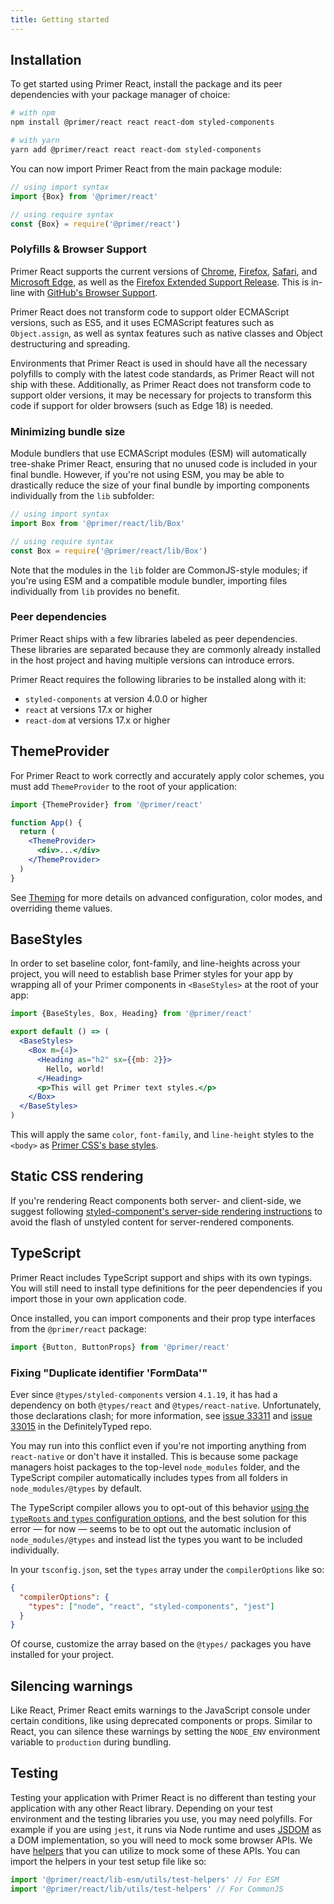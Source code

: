```yaml
---
title: Getting started
---
```


## Installation

To get started using Primer React, install the package and its peer dependencies with your package manager of choice:

```bash
# with npm
npm install @primer/react react react-dom styled-components

# with yarn
yarn add @primer/react react react-dom styled-components
```

You can now import Primer React from the main package module:

```javascript
// using import syntax
import {Box} from '@primer/react'
```

```javascript
// using require syntax
const {Box} = require('@primer/react')
```

### Polyfills & Browser Support

Primer React supports the current versions of [Chrome](https://www.google.com/chrome/), [Firefox](http://www.mozilla.org/firefox/), [Safari](http://www.apple.com/safari/), and [Microsoft Edge](https://www.microsoft.com/en-us/windows/microsoft-edge), as well as the [Firefox Extended Support Release](https://www.mozilla.org/en-US/firefox/organizations/). This is in-line with [GitHub's Browser Support](https://docs.github.com/en/free-pro-team@latest/github/getting-started-with-github/supported-browsers).

Primer React does not transform code to support older ECMAScript versions, such as ES5, and it uses ECMAScript features such as `Object.assign`, as well as syntax features such as native classes and Object destructuring and spreading.

Environments that Primer React is used in should have all the necessary polyfills to comply with the latest code standards, as Primer React will not ship with these. Additionally, as Primer React does not transform code to support older versions, it may be necessary for projects to transform this code if support for older browsers (such as Edge 18) is needed.

### Minimizing bundle size

Module bundlers that use ECMAScript modules (ESM) will automatically tree-shake Primer React, ensuring that no unused code is included in your final bundle. However, if you're not using ESM, you may be able to drastically reduce the size of your final bundle by importing components individually from the `lib` subfolder:

```javascript
// using import syntax
import Box from '@primer/react/lib/Box'
```

```javascript
// using require syntax
const Box = require('@primer/react/lib/Box')
```

Note that the modules in the `lib` folder are CommonJS-style modules; if you're using ESM and a compatible module bundler, importing files individually from `lib` provides no benefit.

### Peer dependencies

Primer React ships with a few libraries labeled as peer dependencies. These libraries are separated because they are commonly already installed in the host project and having multiple versions can introduce errors.

Primer React requires the following libraries to be installed along with it:

- `styled-components` at version 4.0.0 or higher
- `react` at versions 17.x or higher
- `react-dom` at versions 17.x or higher

## ThemeProvider

For Primer React to work correctly and accurately apply color schemes, you must add `ThemeProvider` to the root of your application:

```jsx
import {ThemeProvider} from '@primer/react'

function App() {
  return (
    <ThemeProvider>
      <div>...</div>
    </ThemeProvider>
  )
}
```

See [Theming](/theming) for more details on advanced configuration, color modes, and overriding theme values.

## BaseStyles

In order to set baseline color, font-family, and line-heights across your project, you will need to establish base Primer styles for your app by wrapping all of your Primer components in `<BaseStyles>` at the root of your app:

```jsx
import {BaseStyles, Box, Heading} from '@primer/react'

export default () => (
  <BaseStyles>
    <Box m={4}>
      <Heading as="h2" sx={{mb: 2}}>
        Hello, world!
      </Heading>
      <p>This will get Primer text styles.</p>
    </Box>
  </BaseStyles>
)
```

This will apply the same `color`, `font-family`, and `line-height` styles to the `<body>` as [Primer CSS's base styles](https://github.com/primer/css/blob/main/src/base/base.scss#L15-L20).

## Static CSS rendering

If you're rendering React components both server- and client-side, we suggest following [styled-component's server-side rendering instructions](https://www.styled-components.com/docs/advanced#server-side-rendering) to avoid the flash of unstyled content for server-rendered components.

## TypeScript

Primer React includes TypeScript support and ships with its own typings. You will still need to install type definitions for the peer dependencies if you import those in your own application code.

Once installed, you can import components and their prop type interfaces from the `@primer/react` package:

```typescript
import {Button, ButtonProps} from '@primer/react'
```

### Fixing "Duplicate identifier 'FormData'"

Ever since `@types/styled-components` version `4.1.19`, it has had a dependency on both `@types/react` and `@types/react-native`. Unfortunately, those declarations clash; for more information, see [issue 33311](https://github.com/DefinitelyTyped/DefinitelyTyped/issues/33311) and [issue 33015](https://github.com/DefinitelyTyped/DefinitelyTyped/issues/33015) in the DefinitelyTyped repo.

You may run into this conflict even if you're not importing anything from `react-native` or don't have it installed. This is because some package managers hoist packages to the top-level `node_modules` folder, and the TypeScript compiler automatically includes types from all folders in `node_modules/@types` by default.

The TypeScript compiler allows you to opt-out of this behavior [using the `typeRoots` and `types` configuration options](https://www.typescriptlang.org/docs/handbook/tsconfig-json.html#types-typeroots-and-types), and the best solution for this error — for now — seems to be to opt out the automatic inclusion of `node_modules/@types` and instead list the types you want to be included individually.

In your `tsconfig.json`, set the `types` array under the `compilerOptions` like so:

```json
{
  "compilerOptions": {
    "types": ["node", "react", "styled-components", "jest"]
  }
}
```

Of course, customize the array based on the `@types/` packages you have installed for your project.

## Silencing warnings

Like React, Primer React emits warnings to the JavaScript console under certain conditions, like using deprecated components or props. Similar to React, you can silence these warnings by setting the `NODE_ENV` environment variable to `production` during bundling.

## Testing

Testing your application with Primer React is no different than testing your application with any other React library. Depending on your test environment and the testing libraries you use, you may need polyfills. For example if you are using `jest`, it runs via Node runtime and uses [JSDOM](https://github.com/jsdom/jsdom) as a DOM implementation, so you will need to mock some browser APIs. We have [helpers](https://github.com/primer/react/blob/main/src/utils/test-helpers.tsx) that you can utilize to mock some of these APIs. You can import the helpers in your test setup file like so:

```js
import '@primer/react/lib-esm/utils/test-helpers' // For ESM
import '@primer/react/lib/utils/test-helpers' // For CommonJS
```
